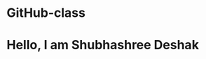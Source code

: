 # GitHub-class
<!DOCTYPE html>
<html>
<head>
    <title>My Name</title>
</head>
<body>
    <h1>Hello, I am Shubhashree Deshak</h1>
</body>
</html>